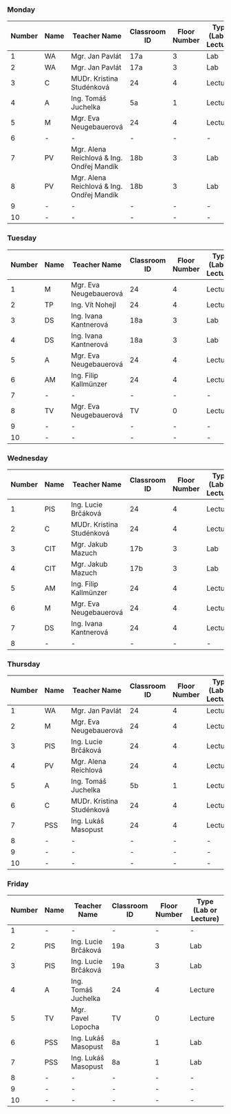 ### Monday
| Number | Name | Teacher Name | Classroom ID | Floor Number | Type (Lab or Lecture) |
|--------|------|--------------|--------------|--------------|------------------------|
| 1      | WA   | Mgr. Jan Pavlát | 17a        | 3            | Lab                    |
| 2      | WA   | Mgr. Jan Pavlát | 17a        | 3            | Lab                    |
| 3      | C    | MUDr. Kristina Studénková | 24 | 4 | Lecture             |
| 4      | A    | Ing. Tomáš Juchelka | 5a     | 1            | Lecture                |
| 5      | M    | Mgr. Eva Neugebauerová | 24 | 4            | Lecture                |
| 6      | -    | -            | -          | -            | -                      |
| 7      | PV   | Mgr. Alena Reichlová & Ing. Ondřej Mandík | 18b | 3 | Lab |
| 8      | PV   | Mgr. Alena Reichlová & Ing. Ondřej Mandík | 18b | 3 | Lab |
| 9      | -    | -            | -          | -            | -                      |
| 10     | -    | -            | -          | -            | -                      |

### Tuesday
| Number | Name | Teacher Name | Classroom ID | Floor Number | Type (Lab or Lecture) |
|--------|------|--------------|--------------|--------------|------------------------|
| 1      | M    | Mgr. Eva Neugebauerová | 24 | 4          | Lecture                |
| 2      | TP   | Ing. Vít Nohejl | 24          | 4            | Lecture                |
| 3      | DS   | Ing. Ivana Kantnerová | 18a | 3 | Lab |
| 4      | DS   | Ing. Ivana Kantnerová | 18a | 3 | Lab |
| 5      | A    | Mgr. Eva Neugebauerová | 24 | 4          | Lecture                |
| 6      | AM   | Ing. Filip Kallmünzer | 24 | 4          | Lecture                |
| 7      | -    | -            | -          | -            | -                      |
| 8      | TV   | Mgr. Eva Neugebauerová | TV | 0         | Lecture                |
| 9      | -    | -            | -          | -            | -                      |
| 10     | -    | -            | -          | -            | -                      |

### Wednesday
| Number | Name | Teacher Name | Classroom ID | Floor Number | Type (Lab or Lecture) |
|--------|------|--------------|--------------|--------------|------------------------|
| 1      | PIS  | Ing. Lucie Brčáková | 24 | 4          | Lecture                |
| 2      | C    | MUDr. Kristina Studénková | 24 | 4 | Lecture             |
| 3      | CIT  | Mgr. Jakub Mazuch | 17b | 3          | Lab                    |
| 4      | CIT  | Mgr. Jakub Mazuch | 17b | 3          | Lab                    |
| 5      | AM   | Ing. Filip Kallmünzer | 24 | 4          | Lecture                |
| 6      | M    | Mgr. Eva Neugebauerová | 24 | 4          | Lecture                |
| 7      | DS   | Ing. Ivana Kantnerová | 24 | 4          | Lecture                |
| 8      | -    | -            | -          | -            | -                      |

### Thursday
| Number | Name | Teacher Name              | Classroom ID | Floor Number | Type (Lab or Lecture) |
|--------|------|---------------------------|--------------|--------------|-----------------------|
| 1      | WA   | Mgr. Jan Pavlát           | 24           | 4            | Lecture               |
| 2      | M    | Mgr. Eva Neugebauerová    | 24           | 4            | Lecture               |
| 3      | PIS  | Ing. Lucie Brčáková       | 24           | 4            | Lecture               |
| 4      | PV   | Mgr. Alena Reichlová      | 24           | 4            | Lecture               |
| 5      | A    | Ing. Tomáš Juchelka       | 5b           | 1            | Lecture               |
| 6      | C    | MUDr. Kristina Studénková | 24           | 4            | Lecture               |
| 7      | PSS  | Ing. Lukáš Masopust       | 24           | 4            | Lecture               |
| 8      | -    | -                         | -            | -            | -                     |
| 9      | -    | -                         | -            | -            | -                     |
| 10     | -    | -                         | -            | -            | -                     |

### Friday
| Number | Name | Teacher Name | Classroom ID | Floor Number | Type (Lab or Lecture) |
|--------|------|--------------|--------------|--------------|------------------------|
| 1      | -    | -            | -          | -            | -                      |
| 2      | PIS  | Ing. Lucie Brčáková | 19a | 3          | Lab                    |
| 3      | PIS  | Ing. Lucie Brčáková | 19a | 3          | Lab                    |
| 4      | A    | Ing. Tomáš Juchelka | 24 | 4          | Lecture                |
| 5      | TV   | Mgr. Pavel Lopocha | TV | 0            | Lecture                |
| 6      | PSS  | Ing. Lukáš Masopust | 8a | 1          | Lab                    |
| 7      | PSS  | Ing. Lukáš Masopust | 8a | 1          | Lab                    |
| 8      | -    | -            | -          | -            | -                      |
| 9      | -    | -            | -          | -            | -                      |
| 10     | -    | -            | -          | -            | -                      |
